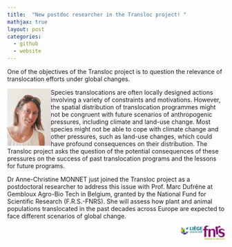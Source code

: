 ```yaml
---
title:  "New postdoc researcher in the Transloc project! "
mathjax: true
layout: post
categories: 
  - github
  - website
---
```


One of the objectives of the Transloc project is to question the relevance of translocation efforts under global changes. 

<img align="left" width="20%" height="20%" src="https://raw.githubusercontent.com/ConservationTranslocation/images/main/transloc/ACMonnet.jpg"> Species translocations are often locally designed actions involving a variety of constraints and motivations. However, the spatial distribution of translocation programmes might not be congruent with future scenarios of anthropogenic pressures, including climate and land-use change. Most species might not be able to cope with climate change and other pressures, such as land-use changes, which could have profound consequences on their distribution. The Transloc project asks the question of the potential consequences of these pressures on the success of past translocation programs and the lessons for future programs. 

Dr Anne-Christine MONNET just joined the Transloc project as a postdoctoral researcher to address this issue with Prof. Marc Dufrêne at Gembloux Agro-Bio Tech in Belgium, granted by the National Fund for Scientific Research (F.R.S.-FNRS). She will assess how plant and animal populations translocated in the past decades across Europe are expected to face different scenarios of global change.

<img align="right" width="10%" height="10%" src="https://raw.githubusercontent.com/ConservationTranslocation/images/main/logo/graphic/FNRS.png">
<img align="right" width="10%" height="10%" src="https://raw.githubusercontent.com/ConservationTranslocation/images/main/logo/graphic/liegeU.PNG">
